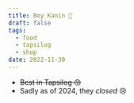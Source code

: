 ```yaml
---
title: Boy Kanin 🥹
draft: false
tags:
  - food
  - tapsilog
  - shop
date: 2022-11-30
---
```

- ~~Best in Tapsilog 😙~~
- Sadly as of 2024, they *closed* 😢